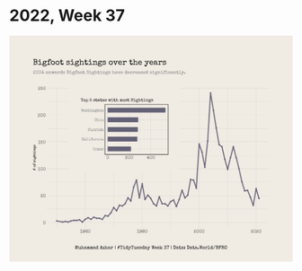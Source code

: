 # 2022, Week 37

![🦶 Bigfoot](https://github.com/imagineazhar/TidyTuesday/blob/main/2022/Week_37/week_37.png)
